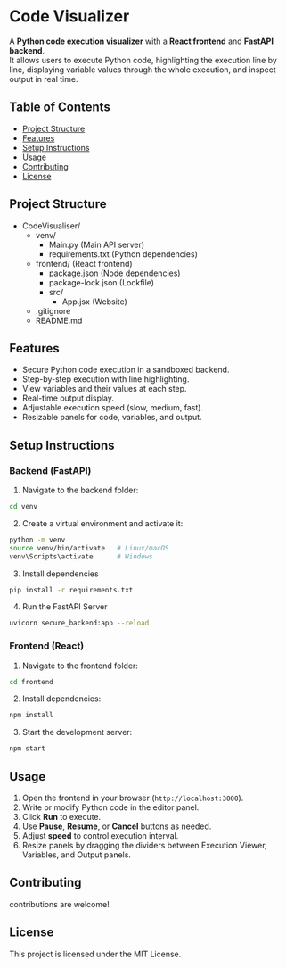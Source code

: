 # Code Visualizer

A **Python code execution visualizer** with a **React frontend** and **FastAPI backend**.  
It allows users to execute Python code, highlighting the execution line by line, displaying variable values through the whole execution, and inspect output in real time.

## Table of Contents

- [Project Structure](#project-structure)
- [Features](#features)
- [Setup Instructions](#setup-instructions)
- [Usage](#usage)
- [Contributing](#contributing)
- [License](#license)

## Project Structure
- CodeVisualiser/
    - venv/
        - Main.py (Main API server)
        - requirements.txt (Python dependencies)
    - frontend/ (React frontend)
        - package.json (Node dependencies)
        - package-lock.json (Lockfile)
        - src/
          - App.jsx (Website)
    - .gitignore
    - README.md

## Features

- Secure Python code execution in a sandboxed backend.
- Step-by-step execution with line highlighting.
- View variables and their values at each step.
- Real-time output display.
- Adjustable execution speed (slow, medium, fast).
- Resizable panels for code, variables, and output.

## Setup Instructions

### Backend (FastAPI)

1. Navigate to the backend folder:

```bash
cd venv
```
2. Create a virtual environment and activate it:
```bash
python -m venv
source venv/bin/activate   # Linux/macOS
venv\Scripts\activate      # Windows
```
3. Install dependencies
```bash
pip install -r requirements.txt
```
4. Run the FastAPI Server
```bash
uvicorn secure_backend:app --reload
```
### Frontend (React)
1. Navigate to the frontend folder:
```bash
cd frontend
```
2. Install dependencies:
```bash
npm install
```
3. Start the development server:
```bash
npm start
```
## Usage

1. Open the frontend in your browser (`http://localhost:3000`).
2. Write or modify Python code in the editor panel.
3. Click **Run** to execute.
4. Use **Pause**, **Resume**, or **Cancel** buttons as needed.
5. Adjust **speed** to control execution interval.
6. Resize panels by dragging the dividers between Execution Viewer, Variables, and Output panels.

## Contributing

contributions are welcome!

## License
This project is licensed under the MIT License.